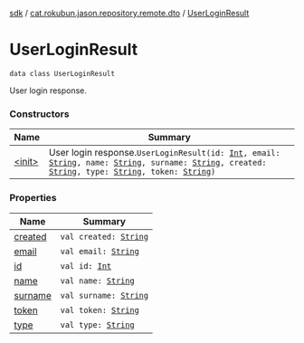 [sdk](../../index.md) / [cat.rokubun.jason.repository.remote.dto](../index.md) / [UserLoginResult](./index.md)

# UserLoginResult

`data class UserLoginResult`

User login response.

### Constructors

| Name | Summary |
|---|---|
| [&lt;init&gt;](-init-.md) | User login response.`UserLoginResult(id: `[`Int`](https://kotlinlang.org/api/latest/jvm/stdlib/kotlin/-int/index.html)`, email: `[`String`](https://kotlinlang.org/api/latest/jvm/stdlib/kotlin/-string/index.html)`, name: `[`String`](https://kotlinlang.org/api/latest/jvm/stdlib/kotlin/-string/index.html)`, surname: `[`String`](https://kotlinlang.org/api/latest/jvm/stdlib/kotlin/-string/index.html)`, created: `[`String`](https://kotlinlang.org/api/latest/jvm/stdlib/kotlin/-string/index.html)`, type: `[`String`](https://kotlinlang.org/api/latest/jvm/stdlib/kotlin/-string/index.html)`, token: `[`String`](https://kotlinlang.org/api/latest/jvm/stdlib/kotlin/-string/index.html)`)` |

### Properties

| Name | Summary |
|---|---|
| [created](created.md) | `val created: `[`String`](https://kotlinlang.org/api/latest/jvm/stdlib/kotlin/-string/index.html) |
| [email](email.md) | `val email: `[`String`](https://kotlinlang.org/api/latest/jvm/stdlib/kotlin/-string/index.html) |
| [id](id.md) | `val id: `[`Int`](https://kotlinlang.org/api/latest/jvm/stdlib/kotlin/-int/index.html) |
| [name](name.md) | `val name: `[`String`](https://kotlinlang.org/api/latest/jvm/stdlib/kotlin/-string/index.html) |
| [surname](surname.md) | `val surname: `[`String`](https://kotlinlang.org/api/latest/jvm/stdlib/kotlin/-string/index.html) |
| [token](token.md) | `val token: `[`String`](https://kotlinlang.org/api/latest/jvm/stdlib/kotlin/-string/index.html) |
| [type](type.md) | `val type: `[`String`](https://kotlinlang.org/api/latest/jvm/stdlib/kotlin/-string/index.html) |
